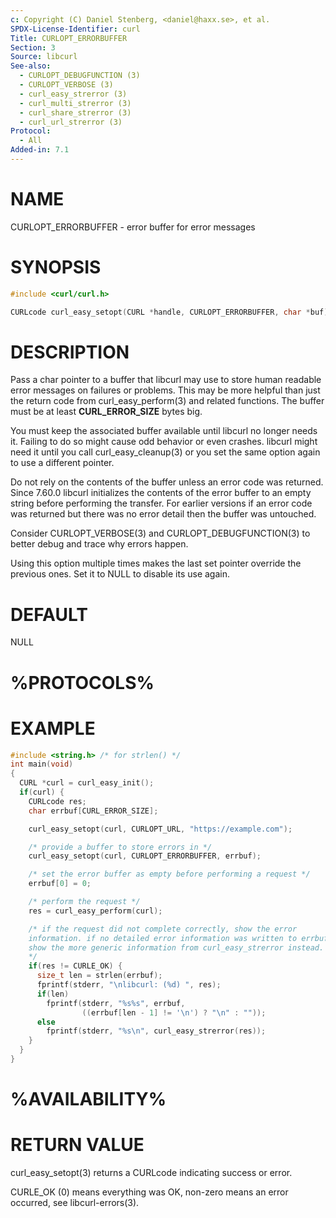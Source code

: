 ```yaml
---
c: Copyright (C) Daniel Stenberg, <daniel@haxx.se>, et al.
SPDX-License-Identifier: curl
Title: CURLOPT_ERRORBUFFER
Section: 3
Source: libcurl
See-also:
  - CURLOPT_DEBUGFUNCTION (3)
  - CURLOPT_VERBOSE (3)
  - curl_easy_strerror (3)
  - curl_multi_strerror (3)
  - curl_share_strerror (3)
  - curl_url_strerror (3)
Protocol:
  - All
Added-in: 7.1
---
```


# NAME

CURLOPT_ERRORBUFFER - error buffer for error messages

# SYNOPSIS

~~~c
#include <curl/curl.h>

CURLcode curl_easy_setopt(CURL *handle, CURLOPT_ERRORBUFFER, char *buf);
~~~

# DESCRIPTION

Pass a char pointer to a buffer that libcurl may use to store human readable
error messages on failures or problems. This may be more helpful than just the
return code from curl_easy_perform(3) and related functions. The buffer must
be at least **CURL_ERROR_SIZE** bytes big.

You must keep the associated buffer available until libcurl no longer needs
it. Failing to do so might cause odd behavior or even crashes. libcurl might
need it until you call curl_easy_cleanup(3) or you set the same option again
to use a different pointer.

Do not rely on the contents of the buffer unless an error code was returned.
Since 7.60.0 libcurl initializes the contents of the error buffer to an empty
string before performing the transfer. For earlier versions if an error code
was returned but there was no error detail then the buffer was untouched.

Consider CURLOPT_VERBOSE(3) and CURLOPT_DEBUGFUNCTION(3) to better debug and
trace why errors happen.

Using this option multiple times makes the last set pointer override the
previous ones. Set it to NULL to disable its use again.

# DEFAULT

NULL

# %PROTOCOLS%

# EXAMPLE

~~~c
#include <string.h> /* for strlen() */
int main(void)
{
  CURL *curl = curl_easy_init();
  if(curl) {
    CURLcode res;
    char errbuf[CURL_ERROR_SIZE];

    curl_easy_setopt(curl, CURLOPT_URL, "https://example.com");

    /* provide a buffer to store errors in */
    curl_easy_setopt(curl, CURLOPT_ERRORBUFFER, errbuf);

    /* set the error buffer as empty before performing a request */
    errbuf[0] = 0;

    /* perform the request */
    res = curl_easy_perform(curl);

    /* if the request did not complete correctly, show the error
    information. if no detailed error information was written to errbuf
    show the more generic information from curl_easy_strerror instead.
    */
    if(res != CURLE_OK) {
      size_t len = strlen(errbuf);
      fprintf(stderr, "\nlibcurl: (%d) ", res);
      if(len)
        fprintf(stderr, "%s%s", errbuf,
                ((errbuf[len - 1] != '\n') ? "\n" : ""));
      else
        fprintf(stderr, "%s\n", curl_easy_strerror(res));
    }
  }
}
~~~

# %AVAILABILITY%

# RETURN VALUE

curl_easy_setopt(3) returns a CURLcode indicating success or error.

CURLE_OK (0) means everything was OK, non-zero means an error occurred, see
libcurl-errors(3).
